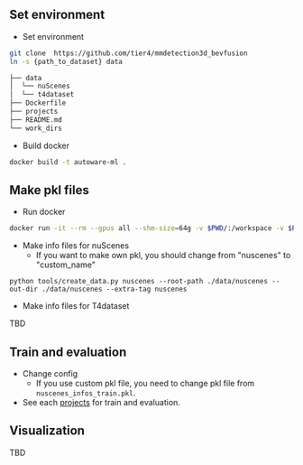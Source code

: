 
## Set environment

- Set environment

```sh
git clone  https://github.com/tier4/mmdetection3d_bevfusion
ln -s {path_to_dataset} data
```

```sh
├── data
│  └── nuScenes
│  └── t4dataset
├── Dockerfile
├── projects
├── README.md
└── work_dirs
```

- Build docker

```sh
docker build -t autoware-ml .
```

## Make pkl files

- Run docker

```sh
docker run -it --rm --gpus all --shm-size=64g -v $PWD/:/workspace -v $PWD/data:/workspace/data autoware-ml
```

- Make info files for nuScenes
  - If you want to make own pkl, you should change from "nuscenes" to "custom_name"

```
python tools/create_data.py nuscenes --root-path ./data/nuscenes --out-dir ./data/nuscenes --extra-tag nuscenes
```

- Make info files for T4dataset

TBD

## Train and evaluation

- Change config
  - If you use custom pkl file, you need to change pkl file from `nuscenes_infos_train.pkl`.
- See each [projects](projects) for train and evaluation.

## Visualization

TBD
